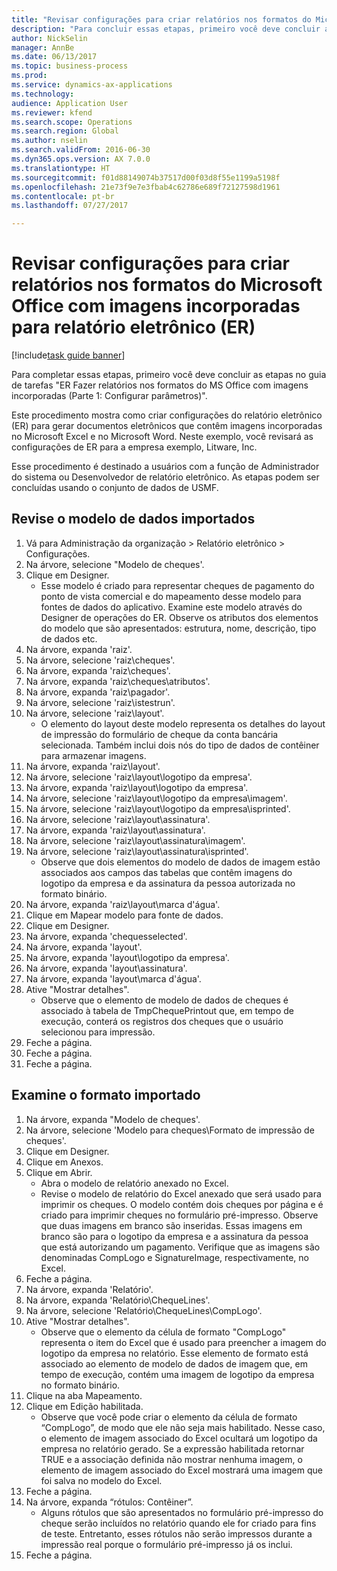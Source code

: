 ```yaml
--- 
title: "Revisar configurações para criar relatórios nos formatos do Microsoft Office com imagens incorporadas para relatório eletrônico (ER)"
description: "Para concluir essas etapas, primeiro você deve concluir as etapas no guia de tarefas \"ER Criar relatórios nos formatos do MS Office com imagens incorporadas (Parte 1 – Configurar parâmetros)\"."
author: NickSelin
manager: AnnBe
ms.date: 06/13/2017
ms.topic: business-process
ms.prod: 
ms.service: dynamics-ax-applications
ms.technology: 
audience: Application User
ms.reviewer: kfend
ms.search.scope: Operations
ms.search.region: Global
ms.author: nselin
ms.search.validFrom: 2016-06-30
ms.dyn365.ops.version: AX 7.0.0
ms.translationtype: HT
ms.sourcegitcommit: f01d88149074b37517d00f03d8f55e1199a5198f
ms.openlocfilehash: 21e73f9e7e3fbab4c62786e689f72127598d1961
ms.contentlocale: pt-br
ms.lasthandoff: 07/27/2017

---
```

# <a name="review-configurations-to-make-reports-in-microsoft-office-formats-with-embedded-images-for-electronic-reporting-er"></a>Revisar configurações para criar relatórios nos formatos do Microsoft Office com imagens incorporadas para relatório eletrônico (ER)

[!include[task guide banner](../../includes/task-guide-banner.md)]

Para completar essas etapas, primeiro você deve concluir as etapas no guia de tarefas "ER Fazer relatórios nos formatos do MS Office com imagens incorporadas (Parte 1: Configurar parâmetros)".

Este procedimento mostra como criar configurações do relatório eletrônico (ER) para gerar documentos eletrônicos que contêm imagens incorporadas no Microsoft Excel e no Microsoft Word. Neste exemplo, você revisará as configurações de ER para a empresa exemplo, Litware, Inc. 

Esse procedimento é destinado a usuários com a função de Administrador do sistema ou Desenvolvedor de relatório eletrônico. As etapas podem ser concluídas usando o conjunto de dados de USMF.


## <a name="review-the-imported-data-model"></a>Revise o modelo de dados importados
1. Vá para Administração da organização > Relatório eletrônico > Configurações.
2. Na árvore, selecione "Modelo de cheques'.
3. Clique em Designer.
    * Esse modelo é criado para representar cheques de pagamento do ponto de vista comercial e do mapeamento desse modelo para fontes de dados do aplicativo. Examine este modelo através do Designer de operações do ER. Observe os atributos dos elementos do modelo que são apresentados: estrutura, nome, descrição, tipo de dados etc.   
4. Na árvore, expanda 'raiz'.
5. Na árvore, selecione 'raiz\cheques'.
6. Na árvore, expanda 'raiz\cheques'.
7. Na árvore, expanda 'raiz\cheques\atributos'.
8. Na árvore, expanda 'raiz\pagador'.
9. Na árvore, selecione 'raiz\istestrun'.
10. Na árvore, selecione 'raiz\layout'.
    * O elemento do layout deste modelo representa os detalhes do layout de impressão do formulário de cheque da conta bancária selecionada. Também inclui dois nós do tipo de dados de contêiner para armazenar imagens.   
11. Na árvore, expanda 'raiz\layout'.
12. Na árvore, selecione 'raiz\layout\logotipo da empresa'.
13. Na árvore, expanda 'raiz\layout\logotipo da empresa'.
14. Na árvore, selecione 'raiz\layout\logotipo da empresa\imagem'.
15. Na árvore, selecione 'raiz\layout\logotipo da empresa\isprinted'.
16. Na árvore, selecione 'raiz\layout\assinatura'.
17. Na árvore, expanda 'raiz\layout\assinatura'.
18. Na árvore, selecione 'raiz\layout\assinatura\imagem'.
19. Na árvore, selecione 'raiz\layout\assinatura\isprinted'.
    * Observe que dois elementos do modelo de dados de imagem estão associados aos campos das tabelas que contêm imagens do logotipo da empresa e da assinatura da pessoa autorizada no formato binário.  
20. Na árvore, expanda 'raiz\layout\marca d'água'.
21. Clique em Mapear modelo para fonte de dados.
22. Clique em Designer.
23. Na árvore, expanda 'chequesselected'.
24. Na árvore, expanda 'layout'.
25. Na árvore, expanda 'layout\logotipo da empresa'.
26. Na árvore, expanda 'layout\assinatura'.
27. Na árvore, expanda 'layout\marca d'água'.
28. Ative "Mostrar detalhes".
    * Observe que o elemento de modelo de dados de cheques é associado à tabela de TmpChequePrintout que, em tempo de execução, conterá os registros dos cheques que o usuário selecionou para impressão.   
29. Feche a página.
30. Feche a página.
31. Feche a página.

## <a name="review-the-imported-format"></a>Examine o formato importado
1. Na árvore, expanda "Modelo de cheques'.
2. Na árvore, selecione 'Modelo para cheques\Formato de impressão de cheques'.
3. Clique em Designer.
4. Clique em Anexos.
5. Clique em Abrir.
    * Abra o modelo de relatório anexado no Excel.  
    * Revise o modelo de relatório do Excel anexado que será usado para imprimir os cheques. O modelo contém dois cheques por página e é criado para imprimir cheques no formulário pré-impresso. Observe que duas imagens em branco são inseridas. Essas imagens em branco são para o logotipo da empresa e a assinatura da pessoa que está autorizando um pagamento. Verifique que as imagens são denominadas CompLogo e SignatureImage, respectivamente, no Excel.   
6. Feche a página.
7. Na árvore, expanda 'Relatório'.
8. Na árvore, expanda 'Relatório\ChequeLines'.
9. Na árvore, selecione 'Relatório\ChequeLines\CompLogo'.
10. Ative "Mostrar detalhes".
    * Observe que o elemento da célula de formato "CompLogo" representa o item do Excel que é usado para preencher a imagem do logotipo da empresa no relatório. Esse elemento de formato está associado ao elemento de modelo de dados de imagem que, em tempo de execução, contém uma imagem de logotipo da empresa no formato binário.   
11. Clique na aba Mapeamento.
12. Clique em Edição habilitada.
    * Observe que você pode criar o elemento da célula de formato “CompLogo”, de modo que ele não seja mais habilitado. Nesse caso, o elemento de imagem associado do Excel ocultará um logotipo da empresa no relatório gerado. Se a expressão habilitada retornar TRUE e a associação definida não mostrar nenhuma imagem, o elemento de imagem associado do Excel mostrará uma imagem que foi salva no modelo do Excel.   
13. Feche a página.
14. Na árvore, expanda “rótulos: Contêiner”.
    * Alguns rótulos que são apresentados no formulário pré-impresso do cheque serão incluídos no relatório quando ele for criado para fins de teste. Entretanto, esses rótulos não serão impressos durante a impressão real porque o formulário pré-impresso já os inclui.  
15. Feche a página.


